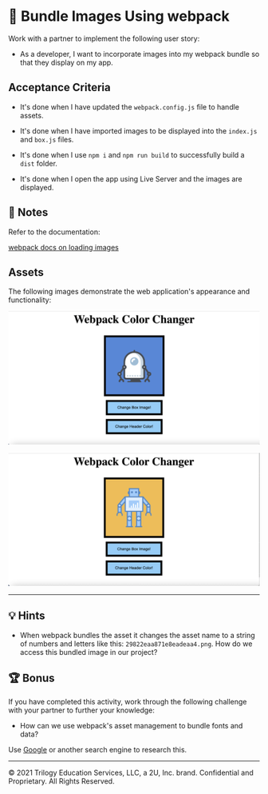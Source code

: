 # 📖 Bundle Images Using webpack

Work with a partner to implement the following user story:

* As a developer, I want to incorporate images into my webpack bundle so that they display on my app.

## Acceptance Criteria

* It's done when I have updated the `webpack.config.js` file to handle assets.

* It's done when I have imported images to be displayed into the `index.js` and `box.js` files.

* It's done when I use `npm i` and `npm run build` to successfully build a `dist` folder.

* It's done when I open the app using Live Server and the images are displayed. 


## 📝 Notes

Refer to the documentation: 

[webpack docs on loading images](https://webpack.js.org/guides/asset-management/#loading-images)

## Assets

The following images demonstrate the web application's appearance and functionality:

![Screenshot showing app displaying blue robot](./assets/displaying-blue-robot.png)

![Screenshot showing app displaying yellow robot](./assets/displaying-yellow-robot.png)

---

## 💡 Hints

* When webpack bundles the asset it changes the asset name to a string of numbers and letters like this: `29822eaa871e8eadeaa4.png`. How do we access this bundled image in our project? 

## 🏆 Bonus

If you have completed this activity, work through the following challenge with your partner to further your knowledge:

* How can we use webpack's asset management to bundle fonts and data? 

Use [Google](https://www.google.com) or another search engine to research this.

---
© 2021 Trilogy Education Services, LLC, a 2U, Inc. brand. Confidential and Proprietary. All Rights Reserved.

